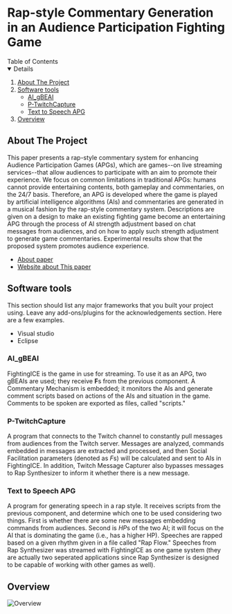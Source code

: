 # Rap-style Commentary Generation in an Audience Participation Fighting Game
<!-- TABLE OF CONTENTS -->
<summary>Table of Contents</summary>
 <details open="open"> 
  <ol>
    <li>
      <a href="#about-the-project">About The Project</a>
    </li>
    <li>
      <a href="#Software-tools">Software tools</a>
      <ul>
        <li><a href="#AI_gBEAI">AI_gBEAI</a></li>
      </ul>
     <ul>
        <li><a href="#P-TwitchCapture">P-TwitchCapture</a></li>
      </ul>
     <ul>
        <li><a href="#text-to-speech-apg">Text to Speech APG</a></li>
      </ul>
    </li>
   <li>
      <a href="#Overview">Overview</a>
    </li>
  </ol>
</details>


<!-- ABOUT THE PROJECT -->
## About The Project
This paper presents a rap-style commentary system for enhancing Audience Participation Games (APGs), which are games--on live streaming services--that allow audiences to participate with an aim to promote their experience. We focus on common limitations in traditional APGs: humans cannot provide entertaining contents, both gameplay and commentaries, on the 24/7 basis. Therefore, an APG is developed where the game is played by artificial intelligence algorithms (AIs) and commentaries are generated in a musical fashion by the rap-style commentary system.
Descriptions are given on a design to make an existing fighting game become an entertaining APG through the process of AI strength adjustment based on chat messages from audiences, and on how to apply such strength adjustment to generate game commentaries. 
Experimental results show that the proposed system promotes audience experience.
* [About paper](https://drive.google.com/file/d/12k-n1bgWC0EGf1tEZEtIW5mb-Pv1EHpB/view?usp=sharing)
* [Website about This paper](https://thanatteay.github.io/Rap-style_CommentGeneration/public/index.html)


<!-- Software tools -->
## Software tools
This section should list any major frameworks that you built your project using. Leave any add-ons/plugins for the acknowledgements section. Here are a few examples.
* Visual studio
* Eclipse

### AI_gBEAI
FightingICE is the game in use for streaming. To use it as an APG, two gBEAIs are used; they receive **F**s from the previous component. A Commentary Mechanism is embedded; it monitors the AIs and generate comment scripts based on actions of the AIs and situation in the game. Comments to be spoken are exported as files, called "scripts."

### P-TwitchCapture
A program that connects to the Twitch channel to constantly pull messages from audiences from the Twitch server. Messages are analyzed, commands embedded in messages are extracted and processed, and then Social Facilitation parameters (denoted as $F$s) will be calculated and sent to AIs in FightingICE. In addition, Twitch Message Capturer also bypasses messages to Rap Synthesizer to inform it whether there is a new message.

### Text to Speech APG
A program for generating speech in a rap style. It receives scripts from the previous component, and determine which one to be used considering two things. First is whether there are some new messages embedding commands from audiences. Second is $HP$s of the two AI; it will focus on the AI that is dominating the game (i.e., has a higher HP). Speeches are rapped based on a given rhythm given in a file called  "Rap Flow." Speeches from Rap Synthesizer was streamed with FightingICE as one game system (they are actually two seperated applications since Rap Synthesizer is designed to be capable of working with other games as well).

<!-- Overview -->
## Overview
![Overview](https://drive.google.com/uc?export=view&id=1Cm0WxP83pK0OcjPKk6X4J3n0bJgdg9sM)

